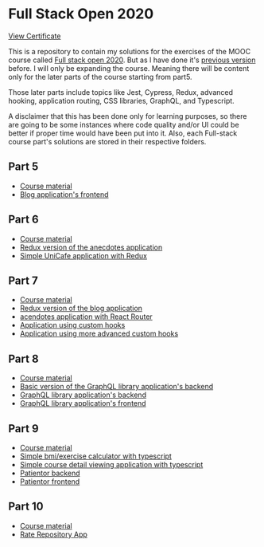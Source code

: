 # Full Stack Open 2020

[View Certificate](http://johneagle.omat.fi/external/api/images/fullstack.html)

This is a repository to contain my solutions for the exercises of the MOOC course called [Full stack open 2020](https://fullstackopen.com/). But as I have done it's [previous version](https://github.com/Jhoneagle/Full-stack-2018-open) before. I will only be expanding the course. Meaning there will be content only for the later parts of the course starting from part5.

Those later parts include topics like Jest, Cypress, Redux, advanced hooking, application routing, CSS libraries, GraphQL, and Typescript.

A disclaimer that this has been done only for learning purposes, so there are going to be some instances where code quality and/or UI could be better if proper time would have been put into it. Also, each Full-stack course part's solutions are stored in their respective folders.

## Part 5

- [Course material](https://fullstackopen.com/en/part5)
- [Blog application's frontend](https://github.com/Jhoneagle/Full-stack-2020-open/tree/master/week5/blogs-frontend)

## Part 6

- [Course material](https://fullstackopen.com/en/part6)
- [Redux version of the anecdotes application](https://github.com/Jhoneagle/Full-stack-2020-open/tree/master/week6/redux-anecdotes)
- [Simple UniCafe application with Redux](https://github.com/Jhoneagle/Full-stack-2020-open/tree/master/week6/unicafe-redux)

## Part 7

- [Course material](https://fullstackopen.com/en/part7)
- [Redux version of the blog application](https://github.com/Jhoneagle/Full-stack-2020-open/tree/master/week7/blogs-redux-app)
- [acendotes application with React Router](https://github.com/Jhoneagle/Full-stack-2020-open/tree/master/week7/routed-anecdotes)
- [Application using custom hooks](https://github.com/Jhoneagle/Full-stack-2020-open/tree/master/week7/country-hook)
- [Application using more advanced custom hooks](https://github.com/Jhoneagle/Full-stack-2020-open/tree/master/week7/ultimate-hooks)

## Part 8

- [Course material](https://fullstackopen.com/en/part8)
- [Basic version of the GraphQL library application's backend](https://github.com/Jhoneagle/Full-stack-2020-open/tree/master/week8/library)
- [GraphQL library application's backend](https://github.com/Jhoneagle/Full-stack-2020-open/tree/master/week8/library-backend)
- [GraphQL library application's frontend](https://github.com/Jhoneagle/Full-stack-2020-open/tree/master/week8/library-frontend)

## Part 9

- [Course material](https://fullstackopen.com/en/part9)
- [Simple bmi/exercise calculator with typescript](https://github.com/Jhoneagle/Full-stack-2020-open/tree/master/week9/calculator)
- [Simple course detail viewing application with typescript](https://github.com/Jhoneagle/Full-stack-2020-open/tree/master/week9/ts-courses)
- [Patientor backend](https://github.com/Jhoneagle/Full-stack-2020-open/tree/master/week9/patientor-backend)
- [Patientor frontend](https://github.com/Jhoneagle/Full-stack-2020-open/tree/master/week9/patientor-frontend)

## Part 10

- [Course material](https://fullstackopen.com/en/part10)
- [Rate Repository App](https://github.com/Jhoneagle/rate-repository-app)


